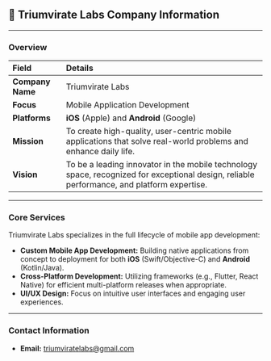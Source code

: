 ## 🏢 Triumvirate Labs Company Information

---

### **Overview**

| Field | Details |
| :--- | :--- |
| **Company Name** | Triumvirate Labs |
| **Focus** | Mobile Application Development |
| **Platforms** | **iOS** (Apple) and **Android** (Google) |
| **Mission** | To create high-quality, user-centric mobile applications that solve real-world problems and enhance daily life. |
| **Vision** | To be a leading innovator in the mobile technology space, recognized for exceptional design, reliable performance, and platform expertise. |

---

### **Core Services**

Triumvirate Labs specializes in the full lifecycle of mobile app development:

* **Custom Mobile App Development:** Building native applications from concept to deployment for both **iOS** (Swift/Objective-C) and **Android** (Kotlin/Java).
* **Cross-Platform Development:** Utilizing frameworks (e.g., Flutter, React Native) for efficient multi-platform releases when appropriate.
* **UI/UX Design:** Focus on intuitive user interfaces and engaging user experiences. 

---

### **Contact Information**
* **Email:** triumviratelabs@gmail.com
